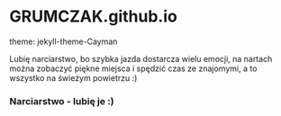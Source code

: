 # GRUMCZAK.github.io
theme: jekyll-theme-Cayman

Lubię narciarstwo, bo szybka jazda dostarcza wielu emocji, na nartach można zobaczyć piękne miejsca i spędzić czas ze znajomymi, a to wszystko na świeżym powietrzu :)
### Narciarstwo - lubię je :)

